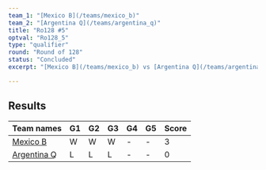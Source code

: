 ```yaml
---
team_1: "[Mexico B](/teams/mexico_b)"
team_2: "[Argentina Q](/teams/argentina_q)"
title: "Ro128 #5"
optval: "Ro128_5"
type: "qualifier"
round: "Round of 128"
status: "Concluded"
excerpt: "[Mexico B](/teams/mexico_b) vs [Argentina Q](/teams/argentina_q)"

---
```

## Results

| Team names | G1 | G2 | G3 | G4 | G5 | Score |
| -- | -- | -- | -- | -- | -- | -- |
| [Mexico B](/teams/mexico_b) | W | W | W | - | - | 3 |
| [Argentina Q](/teams/argentina_q) | L | L | L | - | - | 0 |
